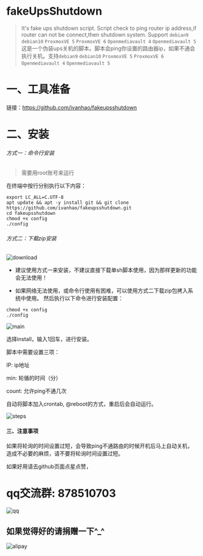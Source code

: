 # fakeUpsShutdown

> It's fake ups shutdown script. Script check to ping router ip address,if router can not be connect,then shutdown system. Support `debian9` `debian10` `ProxmoxVE 5` `ProxmoxVE 6` `Openmediavault 4` `Openmediavault 5`
这是一个伪装ups关机的脚本。脚本会ping你设置的路由器ip，如果不通会执行关机。支持`debian9` `debian10` `ProxmoxVE 5` `ProxmoxVE 6` `Openmediavault 4` `Openmediavault 5`

# 一、工具准备

链接：https://github.com/ivanhao/fakeupsshutdown

# 二、安装
###### 方式一：命令行安装

> 需要用root账号来运行

在终端中按行分别执行以下内容：

```
export LC_ALL=C.UTF-8
apt update && apt -y install git && git clone https://github.com/ivanhao/fakeupsshutdown.git
cd fakeupsshutdown
chmod +x config
./config
```

###### 方式二：下载zip安装

![download](https://upload-images.jianshu.io/upload_images/4171480-d75f6a4b8d3e7173.png?imageMogr2/auto-orient/strip%7CimageView2/2/w/1240)



- 建议使用方式一来安装，不建议直接下载单sh脚本使用，因为那样更新的功能会无法使用！

- 如果网络无法使用，或命令行使用有困难，可以使用方式二下载zip包拷入系统中使用。
然后执行以下命令进行安装配置：
```
chmod +x config
./config
```

![main](https://upload-images.jianshu.io/upload_images/4171480-50a64967b0ede749.png?imageMogr2/auto-orient/strip%7CimageView2/2/w/1240)

选择install，输入1回车，进行安装。

脚本中需要设置三项：

IP: ip地址

min: 轮循的时间（分）

count: 允许ping不通几次

自动将脚本加入crontab, @reboot的方式，重启后会自动运行。

![steps](https://upload-images.jianshu.io/upload_images/4171480-5670bc8026cb8359.png?imageMogr2/auto-orient/strip%7CimageView2/2/w/1240)


#### 三、注意事项

如果将轮询的时间设置过短，会导致ping不通路由的时候开机后马上自动关机，造成不必要的麻烦，请不要将轮询时间设置过短。

如果好用请去github页面点星点赞，

# qq交流群: 878510703

![qq](http://upload-images.jianshu.io/upload_images/4171480-e0204ead0fb41d5e.jpg)

## 如果觉得好的请捐赠一下^_^

![alipay](https://upload-images.jianshu.io/upload_images/4171480-04c3ebb5c11cfdf9.png?imageMogr2/auto-orient/strip%7CimageView2/2/w/1240)
